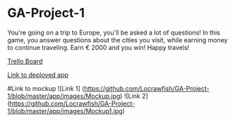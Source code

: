 # GA-Project-1
You're going on a trip to Europe, you'll be asked a lot of questions! In this game, you answer questions about the cities you visit, while earning money to continue traveling.
Earn € 2000 and you win! Happy travels!

[Trello Board](https://trello.com/b/GBSGpCCf/ga-project-1)

[Link to deployed app](http://upholsterer-richard-67310.bitballoon.com/)

#Link to mockup
![Link 1] (https://github.com/Locrawfish/GA-Project-1/blob/master/app/images/Mockup.jpg)
![Link 2] (https://github.com/Locrawfish/GA-Project-1/blob/master/app/images/Mockup1.jpg)
